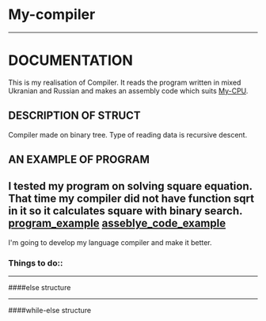 # My-compiler
***
**DOCUMENTATION**
================
This is my realisation of Compiler. It reads the program written in mixed Ukranian and Russian and makes an assembly code which suits [My-CPU](https://github.com/s-a-v-a-n-n-a/My-CPU).

**DESCRIPTION OF STRUCT**
------------------------
Compiler made on binary tree. Type of reading data is recursive descent.

**AN EXAMPLE OF PROGRAM**
---------------------------
I tested my program on solving square equation. That time my compiler did not have function sqrt in it so it calculates square with binary search.
[program_example](https://github.com/s-a-v-a-n-n-a/My-compiler/blob/main/Examples/square_equation_program.png)
[asseblye_code_example](https://github.com/s-a-v-a-n-n-a/My-compiler/blob/main/Examples/asm.xax)
---------------------------
I'm going to develop my language compiler and make it better.

### Things to do::
***
####else structure
***
####while-else structure
</li>
